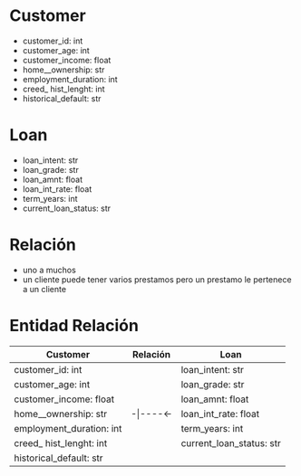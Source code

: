 # Customer
* customer_id: int
* customer_age: int
* customer_income: float
* home__ownership: str
* employment_duration: int
* creed_ hist_lenght: int
* historical_default: str

# Loan
* loan_intent: str
* loan_grade: str
* loan_amnt: float
* loan_int_rate: float
* term_years: int
* current_loan_status: str

# Relación
* uno a muchos 
* un cliente puede tener varios prestamos pero un prestamo le pertenece a un cliente

# Entidad Relación


|         Customer          | Relación |            Loan            |
|---------------------------|----------|----------------------------|
| customer_id: int          |          | loan_intent: str           |
| customer_age: int         |          | loan_grade: str            |
| customer_income: float    |          | loan_amnt: float           |
| home__ownership: str      | -\|----<- | loan_int_rate: float       |
| employment_duration: int  |          | term_years: int            |
| creed_ hist_lenght: int   |          | current_loan_status: str   |
| historical_default: str   |          |                            |